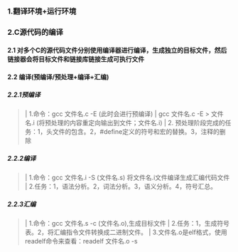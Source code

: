 ### 1.翻译环境+运行环境
### 2.C源代码的编译
#### 2.1 对多个C的源代码文件分别使用编译器进行编译，生成独立的目标文件，然后链接器会将目标文件和链接库链接生成可执行文件
#### 2.2 编译(预编译/预处理+编译+汇编)
##### 2.2.1预编译
>| 1.命令：gcc 文件名.c -E (此时会进行预编译)
>| gcc 文件名.c -E > 文件名.i (将预处理的内容重定向输出到文件；文件名.i)
>| 2. 预处理阶段完成的任务：1，头文件的包含。2，#define定义的符号和宏的替换。3，注释的删除
##### 2.2.2编译
>| 1.命令：gcc 文件名.i -S (文件名.s) 将文件名.i文件编译生成汇编代码文件
>| 2.任务：1，语法分析。2，词法分析。3，语义分析。4，符号汇总。
##### 2.2.3汇编
>| 1.命令：gcc 文件名.s -c (文件名.o),生成目标文件 
>| 2.任务：1，生成符号表。2，将汇编指令文件转换成二进制文件。
>| 3.文件名.o是elf格式，使用readelf命令来查看：readelf 文件名.o -s